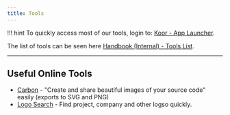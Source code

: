```yaml
---
title: Tools
---
```


!!! hint
    To quickly access most of our tools, login to: [Koor - App Launcher](https://koorinc.cloudflareaccess.com/#/Launcher).

The list of tools can be seen here [Handbook (Internal) - Tools List](https://docs.google.com/document/d/1ab8In7SPnDbjUscdVxlxhTstrSJBav6ofxl4bF1BHF8/edit#heading=h.ihdfojf315zx).

***

## Useful Online Tools

* [Carbon](https://carbon.now.sh/) - "Create and share beautiful images of your source code" easily (exports to SVG and PNG)
* [Logo Search](https://logosear.ch/) - Find project, company and other logso quickly.
